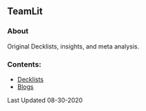 ## TeamLit
### About
Original Decklists, insights, and meta analysis.

### Contents:
- [Decklists](https://joeygaffney.github.io/teamlit/res/decklists)
- [Blogs](https://joey.gaffney.github.io/teamlit/blogs)


Last Updated 08-30-2020